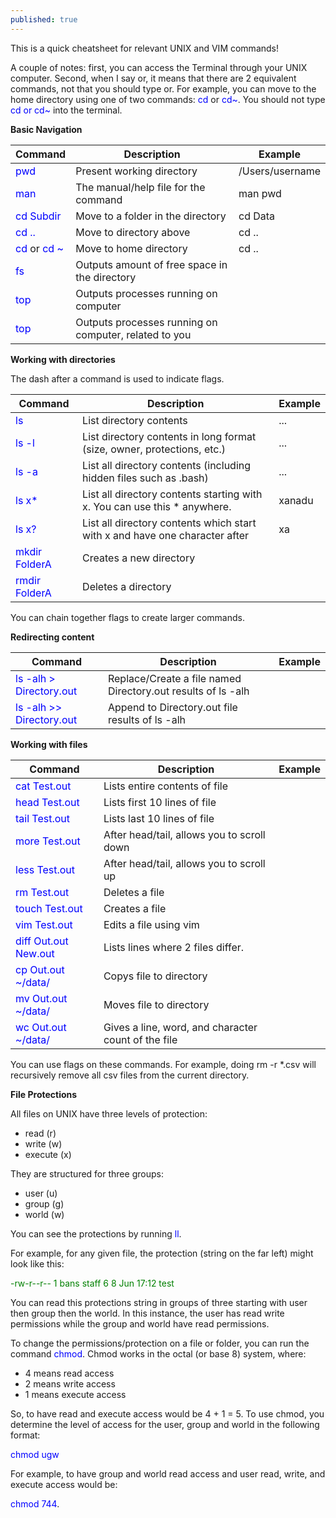 ```yaml
---
published: true
---
```

This is a quick cheatsheet for relevant UNIX and VIM commands!

A couple of notes: first, you can access the Terminal through your UNIX computer. Second, when I say or, it means that there are 2 equivalent commands, not that you should type or. For example, you can move to the home directory using one of two commands: <span style="color:blue">cd</span> or <span style="color:blue">cd~</span>. You should not type <span style="color:blue">cd or cd~</span> into the terminal.

**Basic Navigation**

| Command | Description | Example |
|---  |---  |---|
| <span style="color:blue">pwd</span> | Present working directory | /Users/username |
| <span style="color:blue">man</span> | The manual/help file for the command | man pwd |
| <span style="color:blue">cd Subdir</span> | Move to a folder in the directory | cd Data |
| <span style="color:blue">cd ..</span> | Move to directory above | cd .. |
| <span style="color:blue">cd</span> or <span style="color:blue">cd ~</span> | Move to home directory | cd .. |
| <span style="color:blue">fs</span> | Outputs amount of free space in the directory |  |
| <span style="color:blue">top</span> | Outputs processes running on computer |  |
| <span style="color:blue">top</span> | Outputs processes running on computer, related to you |  |

**Working with directories**

The dash after a command is used to indicate flags.

| Command | Description | Example |
|--------------------------|-----------------------------------------------------------------------------|-----------------|
| <span style="color:blue">ls</span> | List directory contents | ... |
| <span style="color:blue">ls -l</span> | List directory contents in long format (size, owner, protections, etc.) | ... |
| <span style="color:blue">ls -a</span> | List all directory contents (including hidden files such as .bash) | ... |
| <span style="color:blue">ls x*</span> | List all directory contents starting with x. You can use this * anywhere. | xanadu |
| <span style="color:blue">ls x?</span> | List all directory contents which start with x and have one character after | xa |
| <span style="color:blue">mkdir FolderA</span> | Creates a new directory |  |
| <span style="color:blue">rmdir FolderA</span> | Deletes a directory |  |

You can chain together flags to create larger commands.

**Redirecting content**

| Command                  | Description                                                                 | Example         |
|--------------------------|-----------------------------------------------------------------------------|-----------------|
| <span style="color:blue">ls -alh > Directory.out</span>  | Replace/Create a file named Directory.out results of ls -alh                |                 |
| <span style="color:blue">ls -alh >> Directory.out</span> | Append to Directory.out file results of ls -alh                             |                 |

**Working with files**

| Command | Description | Example |
|--------------------------|-----------------------------------------------------------------------------|-----------------|
| <span style="color:blue">cat Test.out</span> | Lists entire contents of file |  |
| <span style="color:blue">head Test.out</span> | Lists first 10 lines of file |  |
| <span style="color:blue">tail Test.out</span> | Lists last 10 lines of file |  |
| <span style="color:blue">more Test.out</span> | After head/tail, allows you to scroll down |  |
| <span style="color:blue">less Test.out</span> | After head/tail, allows you to scroll up |  |
| <span style="color:blue">rm Test.out</span> | Deletes a file |  |
| <span style="color:blue">touch Test.out</span> | Creates a file |  |
| <span style="color:blue">vim Test.out</span> | Edits a file using vim |  |
| <span style="color:blue">diff Out.out New.out</span> | Lists lines where 2 files differ. |  |
| <span style="color:blue">cp Out.out ~/data/</span> | Copys file to directory |  |
| <span style="color:blue">mv Out.out ~/data/</span> | Moves file to directory |  |
| <span style="color:blue">wc Out.out ~/data/</span> | Gives a line, word, and character count of the file |  |

You can use flags on these commands. For example, doing rm -r \*.csv will recursively remove all csv files from the current directory.
  
**File Protections**

All files on UNIX have three levels of protection:
- read (r)
- write (w)
- execute (x)

They are structured for three groups:
- user (u)
- group (g)
- world (w)

You can see the protections by running <span style="color:blue">ll</span>.

For example, for any given file, the protection (string on the far left) might look like this:

<span style="color:green">-rw-r--r--	1	bans	staff	6	8	Jun	17:12	test</span>

You can read this protections string in groups of three starting with user then group then the world. In this instance, the user has read write permissions while the group and world have read permissions.

To change the permissions/protection on a file or folder, you can run the command <span style="color:blue">chmod</span>. Chmod works in the octal (or base 8) system, where:
- 4 means read access
- 2 means write access
- 1 means execute access

So, to have read and execute access would be 4 + 1 = 5. To use chmod, you determine the level of access for the user, group and world in the following format:

<span style="color:blue">chmod ugw</span>

For example, to have group and world read access and user read, write, and execute access would be:

<span style="color:blue">chmod 744</span>.
